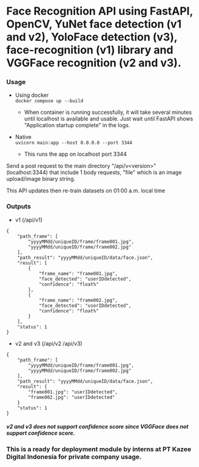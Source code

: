 # Face Recognition API using FastAPI, OpenCV, YuNet face detection (v1 and v2), YoloFace detection (v3), face-recognition (v1) library and VGGFace recognition (v2 and v3).

### Usage
- Using docker <br>
`docker compose up --build`
    - When container is running successfully, it will take several minutes until localhost is available and usable. Just wait until FastAPI shows "Application startup complete" in the logs.

- Native <br>
`uvicorn main:app --host 0.0.0.0 --port 3344`
    - This runs the app on localhost port 3344

Send a post request to the main directory "/api/v\<version\>" (localhost:3344) that include 1 body requests, "file" which is an image upload/image binary string.

This API updates then re-train datasets on 01:00 a.m. local time

### Outputs
- v1 (/api/v1)
```
{
    "path_frame": [
        "yyyyMMdd/uniqueID/frame/frame001.jpg",
        "yyyyMMdd/uniqueID/frame/frame002.jpg"
    ],
    "path_result": "yyyyMMdd/uniqueID/data/face.json",
    "result": [
        {
            "frame_name": "frame001.jpg",
            "face_detected": "userIDdetected",
            "confidence": "float%"
        },
        {
            "frame_name": "frame002.jpg",
            "face_detected": "userIDdetected",
            "confidence": "float%"
        }
    ],
    "status": 1
}
```

- v2 and v3 (/api/v2 /api/v3)
```
{
    "path_frame": [
        "yyyyMMdd/uniqueID/frame/frame001.jpg",
        "yyyyMMdd/uniqueID/frame/frame002.jpg"
    ],
    "path_result": "yyyyMMdd/uniqueID/data/face.json",
    "result": {
        "frame001.jpg": "userIDdetected",
        "frame002.jpg": "userIDdetected"
    }
    "status": 1
}
```

##### v2 and v3 does not support confidence score since VGGFace does not support confidence score.

### This is a ready for deployment module by interns at PT Kazee Digital Indonesia for private company usage.
